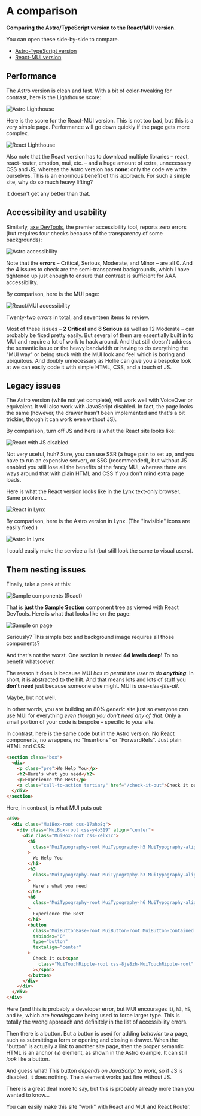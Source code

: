 # A comparison

**Comparing the Astro/TypeScript version to the React/MUI version.**

You can open these side-by-side to compare.

- [Astro-TypeScript version](./astro-typescript.md)
- [React-MUI version](./react-mui.md)

## Performance

The Astro version is clean and fast. With a bit of color-tweaking for contrast,
here is the Lighthouse score:

![Astro Lighthouse](./lighthouse-results-astro.png)

Here is the score for the React-MUI version. This is not too bad, but this is a
very simple page. Performance will go down quickly if the page gets more
complex.

![React Lighthouse](./lightouse-results-react.png)

Also note that the React version has to download multiple libraries &ndash;
react, react-router, emotion, mui, etc. &ndash; and a huge amount of extra,
unnecessary CSS and JS, whereas the Astro version has **none**: only the code we
write ourselves. This is an enormous benefit of this approach. For such a simple
site, why do so much heavy lifting?

It doesn't get any better than that.

## Accessibility and usability

Similarly, [axe DevTools](https://deque.com/axe/devtools/), the premier
accessibility tool, reports zero errors (but requires four checks because of the
transparency of some backgrounds):

![Astro accessibility](./axe-results-astro.png)

Note that the **errors** &ndash; Critical, Serious, Moderate, and Minor &ndash;
are all 0. And the 4 issues to check are the semi-transparent backgrounds, which
I have tightened up just enough to ensure that contrast is sufficient for AAA
accessibility.

By comparison, here is the MUI page:

![React/MUI accessibility](./axe-results-react.png)

Twenty-two _errors_ in total, and seventeen items to review.

Most of these issues &ndash; **2 Critical** and **8 Serious** as well as 12
Moderate &ndash; can probably be fixed pretty easily. But several of them are
essentially built in to MUI and require a lot of work to hack around. And that
still doesn't address the semantic issue or the heavy bandwidth or having to do
everything the "MUI way" or being stuck with the MUI look and feel which is
boring and ubiquitous. And doubly unnecessary as Hollie can give you a bespoke
look at we can easily code it with simple HTML, CSS, and a touch of JS.

## Legacy issues

The Astro version (while not yet complete), will work well with VoiceOver or
equivalent. It will also work with JavaScript disabled. In fact, the page looks
the same (however, the drawer hasn't been implemented and that's a bit trickier,
though it can work even without JS).

By comparison, turn off JS and here is what the React site looks like:

![React with JS disabled](./no-js.png)

Not very useful, huh? Sure, you can use SSR (a huge pain to set up, and you have
to run an expensive server), or SSG (recommended), but without JS enabled you
still lose all the benefits of the fancy MUI, whereas there are ways around that
with plain HTML and CSS if you don't mind extra page loads.

Here is what the React version looks like in the Lynx text-only browser. Same
problem...

![React in Lynx](./react-in-lynx.png)

By comparison, here is the Astro version in Lynx. (The "invisible" icons are
easily fixed.)

![Astro in Lynx](./lynx-astro.png)

I could easily make the service a list (but still look the same to visual
users).

## Them nesting issues

Finally, take a peek at this:

![Sample components (React)](./sample-components.png)

That is **just the Sample Section** component tree as viewed with React
DevTools. Here is what that looks like on the page:

![Sample on page](./sample.png)

Seriously? This simple box and background image requires all those components?

And that's not the worst. One section is nested **44 levels deep!** To no
benefit whatsoever.

The reason it does is because MUI _has to permit the user to do **anything**_.
In short, it is abstracted to the hilt. And that means lots and lots of stuff
you **don't need** just because someone else might. MUI is _one-size-fits-all_.

Maybe, but not well.

In other words, you are building an 80% _generic_ site just so everyone can use
MUI for everything _even though you don't need any of that_. Only a small
portion of your code is bespoke &ndash; specific to _your_ site.

In contrast, here is the same code but in the Astro version. No React
components, no wrappers, no "Insertions" or "ForwardRefs". Just plain HTML and
CSS:

```html
<section class="box">
  <div>
    <p class="pre">We Help You</p>
    <h2>Here's what you need</h2>
    <p>Experience the Best</p>
    <a class="call-to-action tertiary" href="/check-it-out">Check it out</a>
  </div>
</section>
```

Here, in contrast, is what MUI puts out:

```html
<div>
  <div class="MuiBox-root css-17aho8q">
    <div class="MuiBox-root css-y4o519" align="center">
      <div class="MuiBox-root css-xelx1c">
        <h5
          class="MuiTypography-root MuiTypography-h5 MuiTypography-alignCenter css-okm0i5-MuiTypography-root"
        >
          We Help You
        </h5>
        <h3
          class="MuiTypography-root MuiTypography-h3 MuiTypography-alignCenter css-47suzj-MuiTypography-root"
        >
          Here's what you need
        </h3>
        <h6
          class="MuiTypography-root MuiTypography-h6 MuiTypography-alignCenter css-1poslcw-MuiTypography-root"
        >
          Experience the Best
        </h6>
        <button
          class="MuiButtonBase-root MuiButton-root MuiButton-contained MuiButton-containedSecondary MuiButton-sizeMedium MuiButton-containedSizeMedium MuiButton-root MuiButton-contained MuiButton-containedSecondary MuiButton-sizeMedium MuiButton-containedSizeMedium css-1aqsytz-MuiButtonBase-root-MuiButton-root"
          tabindex="0"
          type="button"
          textalign="center"
        >
          Check it out<span
            class="MuiTouchRipple-root css-8je8zh-MuiTouchRipple-root"
          ></span>
        </button>
      </div>
    </div>
  </div>
</div>
```

Here (and this is probably a developer error, but MUI encourages it), `h3`,
`h5`, and `h6`, which are _headings_ are being used to force larger type. This
is totally the wrong approach and definitely in the list of accessibility
errors.

Then there is a button. But a button is used for adding _behavior_ to a page,
such as submitting a form or opening and closing a drawer. When the "button" is
actually a link to another site page, then the proper semantic HTML is an anchor
(`a`) element, as shown in the Astro example. It can still _look_ like a button.

And guess what! This button _depends on JavaScript to work_, so if JS is
disabled, it does nothing. The `a` element works just fine without JS.

There is a great deal more to say, but this is probably already more than you
wanted to know...

You can easily make this site "work" with React and MUI and React Router.

